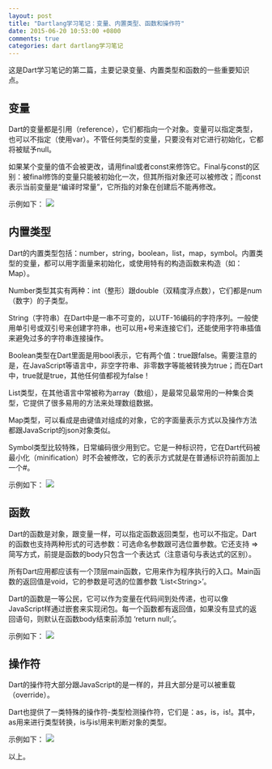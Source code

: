 ```yaml
---
layout: post
title: "Dartlang学习笔记：变量、内置类型、函数和操作符"
date: 2015-06-20 10:53:00 +0800
comments: true
categories: dart dartlang学习笔记
---
```

  这是Dart学习笔记的第二篇，主要记录变量、内置类型和函数的一些重要知识点。

## 变量
  Dart的变量都是引用（reference），它们都指向一个对象。变量可以指定类型，也可以不指定（使用var）。不管任何类型的变量，只要没有对它进行初始化，它都将被赋予null。

  如果某个变量的值不会被更改，请用final或者const来修饰它。Final与const的区别：被final修饰的变量只能被初始化一次，但其所指对象还可以被修改；而const表示当前变量是“编译时常量”，它所指的对象在创建后不能再修改。

  示例如下：
  <img src="{{ root_url }}/images/custom/dart_notes/note2/variables.png" /><!-- more -->

## 内置类型
  Dart的内置类型包括：number，string，boolean，list，map，symbol。内置类型的变量，都可以用字面量来初始化，或使用特有的构造函数来构造（如：Map）。

  Number类型其实有两种：int（整形）跟double（双精度浮点数），它们都是num（数字）的子类型。

  String（字符串）在Dart中是一串不可变的，以UTF-16编码的字符序列。一般使用单引号或双引号来创建字符串，也可以用+号来连接它们，还能使用字符串插值来避免过多的字符串连接操作。

  Boolean类型在Dart里面是用bool表示，它有两个值：true跟false。需要注意的是，在JavaScript等语言中，非空字符串、非零数字等能被转换为true；而在Dart中，true就是true，其他任何值都视为false！

  List类型，在其他语言中常被称为array（数组），是最常见最常用的一种集合类型，它提供了很多易用的方法来处理数组数据。

  Map类型，可以看成是由键值对组成的对象，它的字面量表示方式以及操作方法都跟JavaScript的json对象类似。

  Symbol类型比较特殊，日常编码很少用到它。它是一种标识符，它在Dart代码被最小化（minification）时不会被修改，它的表示方式就是在普通标识符前面加上一个#。

  示例如下：
  <img src="{{ root_url }}/images/custom/dart_notes/note2/types.png" />

## 函数
  Dart的函数是对象，跟变量一样，可以指定函数返回类型，也可以不指定。Dart的函数也支持两种形式的可选参数：可选命名参数跟可选位置参数。它还支持 => 简写方式，前提是函数的body只包含一个表达式（注意语句与表达式的区别）。

  所有Dart应用都应该有一个顶层main函数，它用来作为程序执行的入口。Main函数的返回值是void，它的参数是可选的位置参数 ‘List&lt;String&gt;’。

  Dart的函数是一等公民，它可以作为变量在代码间到处传递，也可以像JavaScript样通过嵌套来实现闭包。每一个函数都有返回值，如果没有显式的返回语句，则默认在函数body结束前添加 ‘return null;’。

  示例如下：
  <img src="{{ root_url }}/images/custom/dart_notes/note2/function.png" />

## 操作符
  Dart的操作符大部分跟JavaScript的是一样的，并且大部分是可以被重载（override）。

  Dart也提供了一类特殊的操作符-类型检测操作符，它们是：as，is，is!。其中，as用来进行类型转换，is与is!用来判断对象的类型。

  示例如下：
  <img src="{{ root_url }}/images/custom/dart_notes/note2/operators.png" />

以上。